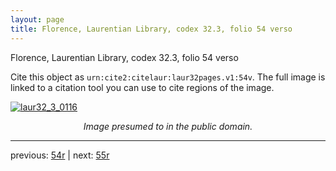 ```yaml
---
layout: page
title: Florence, Laurentian Library, codex 32.3, folio 54 verso
---
```


Florence, Laurentian Library, codex 32.3, folio 54 verso

Cite this object as `urn:cite2:citelaur:laur32pages.v1:54v`.  The full image is linked to a citation tool you can use to cite regions of the image.

[![laur32_3_0116](http://www.homermultitext.org/iipsrv?IIIF=/project/homer/pyramidal/deepzoom/citelaur/laur32imgs/v1/laur32_3_0116.tif/full/800,/0/default.jpg)](http://www.homermultitext.org/ict2/?urn=urn:cite2:citelaur:laur32imgs.v1:laur32_3_0116) 

<p style="text-align: center; font-style: italic;">Image presumed to in the public domain.</p>

---

previous: [54r](../54r/) | next: [55r](../55r/)